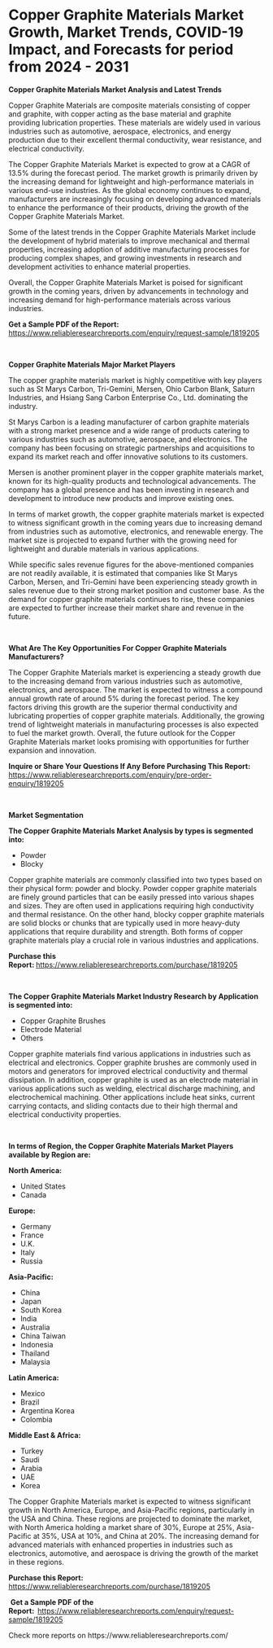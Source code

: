 <p><h1>Copper Graphite Materials Market Growth, Market Trends, COVID-19 Impact, and Forecasts for period from 2024 - 2031</h1></p><p><strong>Copper Graphite Materials Market Analysis and Latest Trends</strong></p>
<p><p>Copper Graphite Materials are composite materials consisting of copper and graphite, with copper acting as the base material and graphite providing lubrication properties. These materials are widely used in various industries such as automotive, aerospace, electronics, and energy production due to their excellent thermal conductivity, wear resistance, and electrical conductivity.</p><p>The Copper Graphite Materials Market is expected to grow at a CAGR of 13.5% during the forecast period. The market growth is primarily driven by the increasing demand for lightweight and high-performance materials in various end-use industries. As the global economy continues to expand, manufacturers are increasingly focusing on developing advanced materials to enhance the performance of their products, driving the growth of the Copper Graphite Materials Market.</p><p>Some of the latest trends in the Copper Graphite Materials Market include the development of hybrid materials to improve mechanical and thermal properties, increasing adoption of additive manufacturing processes for producing complex shapes, and growing investments in research and development activities to enhance material properties.</p><p>Overall, the Copper Graphite Materials Market is poised for significant growth in the coming years, driven by advancements in technology and increasing demand for high-performance materials across various industries.</p></p>
<p><strong>Get a Sample PDF of the Report:&nbsp;</strong> <a href="https://www.reliableresearchreports.com/enquiry/request-sample/1819205">https://www.reliableresearchreports.com/enquiry/request-sample/1819205</a></p>
<p>&nbsp;</p>
<p><strong>Copper Graphite Materials Major Market Players</strong></p>
<p><p>The copper graphite materials market is highly competitive with key players such as St Marys Carbon, Tri-Gemini, Mersen, Ohio Carbon Blank, Saturn Industries, and Hsiang Sang Carbon Enterprise Co., Ltd. dominating the industry.</p><p>St Marys Carbon is a leading manufacturer of carbon graphite materials with a strong market presence and a wide range of products catering to various industries such as automotive, aerospace, and electronics. The company has been focusing on strategic partnerships and acquisitions to expand its market reach and offer innovative solutions to its customers.</p><p>Mersen is another prominent player in the copper graphite materials market, known for its high-quality products and technological advancements. The company has a global presence and has been investing in research and development to introduce new products and improve existing ones.</p><p>In terms of market growth, the copper graphite materials market is expected to witness significant growth in the coming years due to increasing demand from industries such as automotive, electronics, and renewable energy. The market size is projected to expand further with the growing need for lightweight and durable materials in various applications.</p><p>While specific sales revenue figures for the above-mentioned companies are not readily available, it is estimated that companies like St Marys Carbon, Mersen, and Tri-Gemini have been experiencing steady growth in sales revenue due to their strong market position and customer base. As the demand for copper graphite materials continues to rise, these companies are expected to further increase their market share and revenue in the future.</p></p>
<p>&nbsp;</p>
<p><strong>What Are The Key Opportunities For Copper Graphite Materials Manufacturers?</strong></p>
<p><p>The Copper Graphite Materials market is experiencing a steady growth due to the increasing demand from various industries such as automotive, electronics, and aerospace. The market is expected to witness a compound annual growth rate of around 5% during the forecast period. The key factors driving this growth are the superior thermal conductivity and lubricating properties of copper graphite materials. Additionally, the growing trend of lightweight materials in manufacturing processes is also expected to fuel the market growth. Overall, the future outlook for the Copper Graphite Materials market looks promising with opportunities for further expansion and innovation.</p></p>
<p><strong>Inquire or Share Your Questions If Any Before Purchasing This Report:</strong> <a href="https://www.reliableresearchreports.com/enquiry/pre-order-enquiry/1819205">https://www.reliableresearchreports.com/enquiry/pre-order-enquiry/1819205</a></p>
<p>&nbsp;</p>
<p><strong>Market Segmentation</strong></p>
<p><strong>The Copper Graphite Materials Market Analysis by types is segmented into:</strong></p>
<p><ul><li>Powder</li><li>Blocky</li></ul></p>
<p><p>Copper graphite materials are commonly classified into two types based on their physical form: powder and blocky. Powder copper graphite materials are finely ground particles that can be easily pressed into various shapes and sizes. They are often used in applications requiring high conductivity and thermal resistance. On the other hand, blocky copper graphite materials are solid blocks or chunks that are typically used in more heavy-duty applications that require durability and strength. Both forms of copper graphite materials play a crucial role in various industries and applications.</p></p>
<p><strong>Purchase this Report:&nbsp;</strong><a href="https://www.reliableresearchreports.com/purchase/1819205">https://www.reliableresearchreports.com/purchase/1819205</a></p>
<p>&nbsp;</p>
<p><strong>The Copper Graphite Materials Market Industry Research by Application is segmented into:</strong></p>
<p><ul><li>Copper Graphite Brushes</li><li>Electrode Material</li><li>Others</li></ul></p>
<p><p>Copper graphite materials find various applications in industries such as electrical and electronics. Copper graphite brushes are commonly used in motors and generators for improved electrical conductivity and thermal dissipation. In addition, copper graphite is used as an electrode material in various applications such as welding, electrical discharge machining, and electrochemical machining. Other applications include heat sinks, current carrying contacts, and sliding contacts due to their high thermal and electrical conductivity properties.</p></p>
<p>&nbsp;</p>
<p><strong>In terms of Region, the Copper Graphite Materials Market Players available by Region are:</strong></p>
<p>
    <p> <strong> North America: </strong>
        <ul>
            <li>United States</li>
            <li>Canada</li>
        </ul>
        </p> 
    <p> <strong> Europe: </strong>
        <ul>
            <li>Germany</li>
            <li>France</li>
            <li>U.K.</li>
            <li>Italy</li>
            <li>Russia</li>
        </ul>
        </p> 
    <p> <strong> Asia-Pacific: </strong>
        <ul>
            <li>China</li>
            <li>Japan</li>
            <li>South Korea</li>
            <li>India</li>
            <li>Australia</li>
            <li>China Taiwan</li>
            <li>Indonesia</li>
            <li>Thailand</li>
            <li>Malaysia</li>
        </ul>
        </p> 
    <p> <strong> Latin America: </strong>
        <ul>
            <li>Mexico</li>
            <li>Brazil</li>
            <li>Argentina Korea</li>
            <li>Colombia</li>
        </ul>
        </p> 
    <p> <strong> Middle East & Africa: </strong>
        <ul>
            <li>Turkey</li>
            <li>Saudi</li>
            <li>Arabia</li>
            <li>UAE</li>
            <li>Korea</li>
        </ul>
    </p>
    </p>
<p><p>The Copper Graphite Materials market is expected to witness significant growth in North America, Europe, and Asia-Pacific regions, particularly in the USA and China. These regions are projected to dominate the market, with North America holding a market share of 30%, Europe at 25%, Asia-Pacific at 35%, USA at 10%, and China at 20%. The increasing demand for advanced materials with enhanced properties in industries such as electronics, automotive, and aerospace is driving the growth of the market in these regions.</p></p>
<p><strong>Purchase this Report: </strong><a href="https://www.reliableresearchreports.com/purchase/1819205">https://www.reliableresearchreports.com/purchase/1819205</a></p>
<p>&nbsp;<strong>Get a Sample PDF of the Report:&nbsp;&nbsp;</strong><a href="https://www.reliableresearchreports.com/enquiry/request-sample/1819205">https://www.reliableresearchreports.com/enquiry/request-sample/1819205</a></p>
<p><strong></strong></p>
<p>Check more reports on https://www.reliableresearchreports.com/</p>